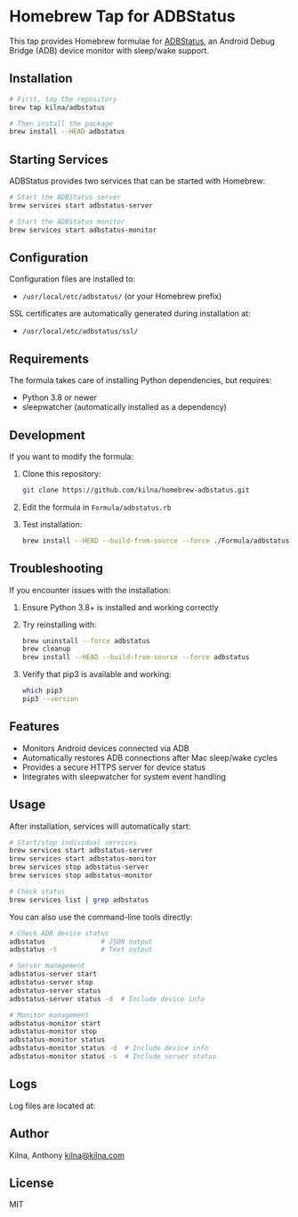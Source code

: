 # Homebrew Tap for ADBStatus

This tap provides Homebrew formulae for [ADBStatus](https://github.com/kilna/adbstatus), an Android Debug Bridge (ADB) device monitor with sleep/wake support.

## Installation

```bash
# First, tap the repository
brew tap kilna/adbstatus

# Then install the package
brew install --HEAD adbstatus
```

## Starting Services

ADBStatus provides two services that can be started with Homebrew:

```bash
# Start the ADBStatus server
brew services start adbstatus-server

# Start the ADBStatus monitor
brew services start adbstatus-monitor
```

## Configuration

Configuration files are installed to:
- `/usr/local/etc/adbstatus/` (or your Homebrew prefix)

SSL certificates are automatically generated during installation at:
- `/usr/local/etc/adbstatus/ssl/`

## Requirements

The formula takes care of installing Python dependencies, but requires:
- Python 3.8 or newer
- sleepwatcher (automatically installed as a dependency)

## Development

If you want to modify the formula:

1. Clone this repository:
   ```bash
   git clone https://github.com/kilna/homebrew-adbstatus.git
   ```

2. Edit the formula in `Formula/adbstatus.rb`

3. Test installation:
   ```bash
   brew install --HEAD --build-from-source --force ./Formula/adbstatus.rb
   ```

## Troubleshooting

If you encounter issues with the installation:

1. Ensure Python 3.8+ is installed and working correctly
2. Try reinstalling with:
   ```bash
   brew uninstall --force adbstatus
   brew cleanup
   brew install --HEAD --build-from-source --force adbstatus
   ```

3. Verify that pip3 is available and working:
   ```bash
   which pip3
   pip3 --version
   ```

## Features

- Monitors Android devices connected via ADB
- Automatically restores ADB connections after Mac sleep/wake cycles
- Provides a secure HTTPS server for device status
- Integrates with sleepwatcher for system event handling

## Usage

After installation, services will automatically start:

```bash
# Start/stop individual services
brew services start adbstatus-server
brew services start adbstatus-monitor
brew services stop adbstatus-server
brew services stop adbstatus-monitor

# Check status
brew services list | grep adbstatus
```

You can also use the command-line tools directly:

```bash
# Check ADB device status
adbstatus              # JSON output
adbstatus -t           # Text output

# Server management
adbstatus-server start
adbstatus-server stop
adbstatus-server status
adbstatus-server status -d  # Include device info

# Monitor management
adbstatus-monitor start
adbstatus-monitor stop
adbstatus-monitor status
adbstatus-monitor status -d  # Include device info
adbstatus-monitor status -s  # Include server status
```

## Logs

Log files are located at:

## Author

Kilna, Anthony <kilna@kilna.com>

## License

MIT